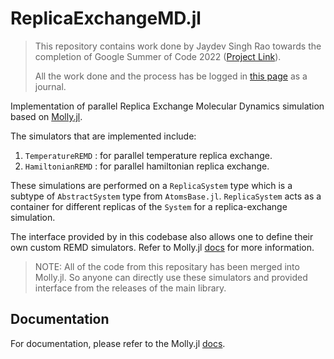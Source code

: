 # ReplicaExchangeMD.jl

> This repository contains work done by Jaydev Singh Rao towards the completion of Google Summer of Code 2022 ([Project Link](https://summerofcode.withgoogle.com/programs/2022/projects/BK7TI3rX)).
>
> All the work done and the process has be logged in [this page](https://jaydevsr.notion.site/GSoC-Contribution-Journal-dc12886cc9644f90b3be1dbd6c748710) as a journal. 

Implementation of parallel Replica Exchange Molecular Dynamics simulation based on [Molly.jl](https://github.com/JuliaMolSim/Molly.jl).

The simulators that are implemented include:
1. `TemperatureREMD` : for parallel temperature replica exchange. 
2. `HamiltonianREMD` : for parallel hamiltonian replica exchange.

These simulations are performed on a `ReplicaSystem` type which is a subtype of  `AbstractSystem` type from `AtomsBase.jl`.
`ReplicaSystem` acts as a container for different replicas of the `System` for a replica-exchange simulation.

The interface provided by in this codebase also allows one to define their own custom REMD simulators. Refer to Molly.jl [docs](https://juliamolsim.github.io/Molly.jl/stable) for more information.

> NOTE: All of the code from this repositary has been merged into Molly.jl. So anyone can directly use these simulators and provided interface from the releases of the main library.

## Documentation

For documentation, please refer to the Molly.jl [docs](https://juliamolsim.github.io/Molly.jl/stable).

